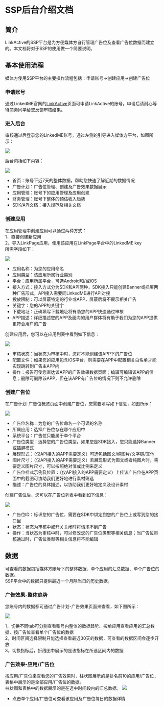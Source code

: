# SSP后台介绍文档

## 简介

LinkActive的SSP平台是为方便媒体方自行管理广告位及查看广告位数据而建立的。本文档将对于SSP的使用做一个简要说明。

## 基本使用流程

媒体方使用SSP平台的主要操作流程包括：申请账号-&gt;创建应用-&gt;创建广告位

### 申请账号

通过LinkedME官网的[LinkActive](https://www.linkedme.cc/linkactive.html)页面可申请LinkActive的账号，申请后请耐心等待商务同学给您反馈审核结果。

### 进入后台

审核通过后登录您的LinkedME账号，通过左侧的引导进入媒体方平台，如图所示：

![](../.gitbook/assets/dashboard.png)

后台包括如下内容：  


![](../.gitbook/assets/ssp.png)

* 首页：账号下近7天的整体数据，帮助您快速了解近期的数据情况
* 广告计划：广告位管理、创建及广告效果数据展示
* 应用管理：账号下的应用管理及应用创建
* 财务管理：账号下整体的预估收入趋势
* SDK/API文档：接入规范及相关文档

### 创建应用

在应用管理中创建应用可以通过两种方式：  
1，直接创建新应用  
2，导入LinkPage应用，使用该应用在LinkPage平台中的LinkedME key  
所需字段如下：

![](../.gitbook/assets/addapp.png)

* 应用名称：为您的应用命名
* 应用类型：该应用所属行业类别
* 平台：应用所属平台，可选Android和/或iOS
* 接入方式：接入方式分为SDK和API两种，SDK接入只能创建Banner或插屏两种广告形式，API接入需要同LinkedME进行API对接
* 投放限制：可以屏蔽特定的行业或APP，屏蔽后将不展示相关广告
* 关键字：您的APP的关键字
* 下载地址：正确填写下载地址将有助您的APP快速通过审核
* APP描述：详细描述您的APP及面向的用户群体将有助于我们为您的APP提供更符合用户的广告

创建应用后，您可以在应用列表中看到如下信息：

![](../.gitbook/assets/applist.png)

* 审核状态：当状态为审核中时，您将不能创建该APP下的广告位
* 配置文件：如果您的应用包含iOS平台，则需要在APP中配置相关白名单才能实现跳转到广告主APP内
* 操作：报告可使您直达该APP的广告效果数据页面；编辑可编辑该APP的信息；删除可删除该APP，但在该APP有广告位的情况下则不允许删除

### 创建广告位

在广告计划-广告位概览页面中创建广告位，您需要填写如下信息，如图所示：

![](../.gitbook/assets/adposition.png)

* 广告位名称：为您的广告位命名一个可读的名称
* 所属应用：选择广告位存在哪个应用中
* 系统平台：广告位只能属于单个平台
* 广告位类型：选择您的广告位类型，如果您是SDK接入，您只能选择Banner或插屏模式
* 展现形式：（仅API接入的APP需要定义）可选包括图文/纯图片/文字链/其他
* 图片尺寸：（仅API接入的APP需要定义）若展现形式为图文或者纯图片时，需要定义图片尺寸，可以按照绝对值或比例来定义
* 广告位样式示例及位置：（仅API接入的APP需要定义）上传该广告位在APP页面中的截图可协助我们更好地进行素材筛选
* 描述：广告位的具体描述，以协助我们更好地定义及设计素材

创建广告位后，您可以在广告位列表中看到如下信息：

![](../.gitbook/assets/adpositionlist.png)

* 广告位ID：标识您的广告位，需要在SDK中绑定到您的广告位上或写到您的接口里
* 状态：状态为审核中或开关关闭时将请求不到广告
* 操作：当状态为审核中时，可以修改您的广告位类型等相关信息；当广告位审核通过时，广告位类型等相关信息将不能编辑

## 数据

可查看的数据包括媒体方账号下的整体数据、单个应用的汇总数据、单个广告位的数据。  
SSP平台中的数据只提供最近一个月除当日的历史数据。

### 广告效果-整体趋势

您账号内的数据都可通过广告计划-广告效果页面来查看，如下图所示：

![](../.gitbook/assets/data.png)

1，切换不同tab可分别查看账号内整体的数据趋势、按单应用查看应用的汇总数据、按广告位查看单个广告位的数据  
2，时间区间选择限制只能选择查看最近30天的数据，可查看的数据区间会逐步开放  
3，切换指标后，折线图中展示的是该指标在所选区间内的数据

### 广告效果-应用/广告位

按应用/广告位来查看您的广告效果时，柱状图展示的是排名前10的应用/广告位，表格中展示的是全部应用/广告位的数据。  
柱状图和表格中的数据展示的是在选中时间段内的汇总数据。 ![](../.gitbook/assets/appdata.png)

* 点击单个应用/广告位可查看该应用及广告位每日的数据详情

